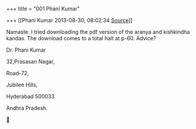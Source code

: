 +++
title = "001 Phani Kumar"

+++
[[Phani Kumar	2013-08-30, 08:02:34 [Source](https://groups.google.com/g/samskrita/c/gAIn7q8gZKs)]]



Namaste. I tried downloading the pdf version of the aranya and kishkindha kandas. The download comes to a total halt at p-60. Advice?

  

Dr. Phani Kumar

32,Prasasan Nagar,

Road-72,

Jubilee Hills,

Hyderabad 500033

Andhra Pradesh.



